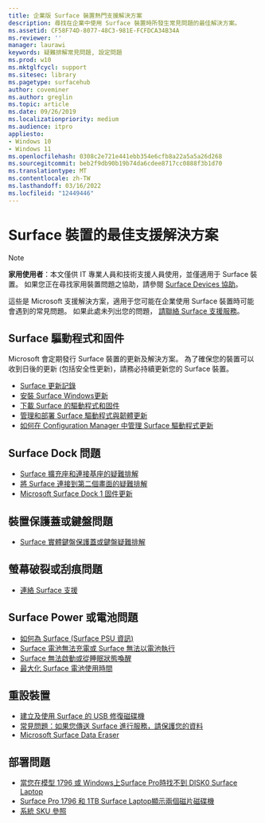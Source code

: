```yaml
---
title: 企業版 Surface 裝置熱門支援解決方案
description: 尋找在企業中使用 Surface 裝置時所發生常見問題的最佳解決方案。
ms.assetid: CF58F74D-8077-48C3-981E-FCFDCA34B34A
ms.reviewer: ''
manager: laurawi
keywords: 疑難排解常見問題, 設定問題
ms.prod: w10
ms.mktglfcycl: support
ms.sitesec: library
ms.pagetype: surfacehub
author: coveminer
ms.author: greglin
ms.topic: article
ms.date: 09/26/2019
ms.localizationpriority: medium
ms.audience: itpro
appliesto:
- Windows 10
- Windows 11
ms.openlocfilehash: 0308c2e721e441ebb354e6cfb8a22a5a5a26d268
ms.sourcegitcommit: beb2f9db90b19b74da6cdee8717cc0888f3b1d70
ms.translationtype: MT
ms.contentlocale: zh-TW
ms.lasthandoff: 03/16/2022
ms.locfileid: "12449446"
---
```

# <a name="top-support-solutions-for-surface-devices"></a>Surface 裝置的最佳支援解決方案

> [!Note]
> **家用使用者**：本文僅供 IT 專業人員和技術支援人員使用，並僅適用于 Surface 裝置。 如果您正在尋找家用裝置問題之協助，請參閱 [Surface Devices 協助](https://support.microsoft.com/products/surface-devices)。

這些是 Microsoft 支援解決方案，適用于您可能在企業使用 Surface 裝置時可能會遇到的常見問題。 如果此處未列出您的問題， [請聯絡 Surface 支援服務](contact-surface-support.md?tabs=online)。

## <a name="surface-drivers-and-firmware"></a>Surface 驅動程式和固件

Microsoft 會定期發行 Surface 裝置的更新及解決方案。 為了確保您的裝置可以收到日後的更新 (包括安全性更新)，請務必持續更新您的 Surface 裝置。

- [Surface 更新記錄](https://www.microsoft.com/surface/support/install-update-activate/surface-update-history)
- [安裝 Surface Windows更新](https://www.microsoft.com/surface/support/performance-and-maintenance/install-software-updates-for-surface?os=windows-10&=undefined)
- [下載 Surface 的驅動程式和固件](https://support.microsoft.com/help/4023482)
- [管理和部署 Surface 驅動程式與韌體更新](manage-surface-driver-and-firmware-updates.md)
- [如何在 Configuration Manager 中管理 Surface 驅動程式更新](https://support.microsoft.com/help/4098906)

## <a name="surface-dock-issues"></a>Surface Dock 問題

- [Surface 擴充座和連接基座的疑難排解](https://support.microsoft.com/help/4023468/surface-troubleshoot-surface-dock-and-docking-stations)
- [將 Surface 連接到第二個畫面的疑難排解](https://support.microsoft.com/help/4023496)
- [Microsoft Surface Dock 1 固件更新](surface-dock-firmware-update.md)

## <a name="device-cover-or-keyboard-issues"></a>裝置保護蓋或鍵盤問題

- [Surface 實體鍵盤保護蓋或鍵盤疑難排解](https://www.microsoft.com/surface/support/hardware-and-drivers/troubleshoot-surface-keyboards)

## <a name="screen-cracked-or-scratched-issues"></a>螢幕破裂或刮痕問題

- [連絡 Surface 支援](contact-surface-support.md?tabs=online)

## <a name="surface-power-or-battery-issues"></a>Surface Power 或電池問題

- [如何為 Surface (Surface PSU 資訊) ](https://support.microsoft.com/help/4023496)
- [Surface 電池無法充電或 Surface 無法以電池執行](https://support.microsoft.com/help/4023536)
- [Surface 無法啟動或從睡眠狀態喚醒](https://support.microsoft.com/help/4023537)
- [最大化 Surface 電池使用時間](https://support.microsoft.com/help/4483194)

## <a name="reset-device"></a>重設裝置

- [建立及使用 Surface 的 USB 修復磁碟機](https://support.microsoft.com/help/4023512)
- [常見問題：如果您傳送 Surface 進行服務，請保護您的資料](https://support.microsoft.com/help/4023508)
- [Microsoft Surface Data Eraser](microsoft-surface-data-eraser.md)

## <a name="deployment-issues"></a>部署問題

- [當您在模型 1796 或 Windows上Surface Pro時找不到 DISK0 Surface Laptop](https://support.microsoft.com/help/4046108)
- [Surface Pro 1796 和 1TB Surface Laptop顯示兩個磁片磁碟機](https://support.microsoft.com/help/4046105)
- [系統 SKU 參照](surface-system-sku-reference.md)


